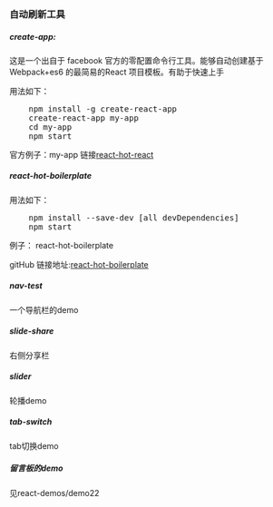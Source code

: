 ### 自动刷新工具

##### create-app: 

这是一个出自于 facebook 官方的零配置命令行工具。能够自动创建基于Webpack+es6 的最简易的React 项目模板。有助于快速上手


用法如下：
<pre>
	npm install -g create-react-app
	create-react-app my-app
	cd my-app
	npm start
</pre>

官方例子：my-app
链接[react-hot-react](http://gaearon.github.io/react-hot-loader/getstarted/)



##### react-hot-boilerplate

用法如下：
<pre>
	npm install --save-dev [all devDependencies]
	npm start
</pre>

例子： react-hot-boilerplate

gitHub 链接地址:[react-hot-boilerplate](https://github.com/gaearon/react-hot-boilerplate)


#####  nav-test

一个导航栏的demo

#####  slide-share

右侧分享栏

##### slider

轮播demo

##### tab-switch

tab切换demo

##### 留言板的demo

见react-demos/demo22









      
